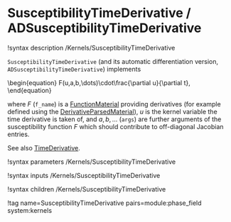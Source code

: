 # SusceptibilityTimeDerivative / ADSusceptibilityTimeDerivative

!syntax description /Kernels/SusceptibilityTimeDerivative

`SusceptibilityTimeDerivative` (and its automatic differentiation version, `ADSusceptibilityTimeDerivative`) implements

\begin{equation}
F(u,a,b,\dots)\cdot\frac{\partial u}{\partial t},
\end{equation}

where $F$ (`f_name`) is a [FunctionMaterial](/FunctionMaterials.md) providing derivatives
(for example defined using the [DerivativeParsedMaterial](/DerivativeParsedMaterial.md)),
$u$ is the kernel variable the time derivative is taken of, and $a, b, \dots$ (`args`)
are further arguments of the susceptibility function $F$ which should contribute to
off-diagonal Jacobian entries.

See also [TimeDerivative](/TimeDerivative.md).

!syntax parameters /Kernels/SusceptibilityTimeDerivative

!syntax inputs /Kernels/SusceptibilityTimeDerivative

!syntax children /Kernels/SusceptibilityTimeDerivative

!tag name=SusceptibilityTimeDerivative pairs=module:phase_field system:kernels
